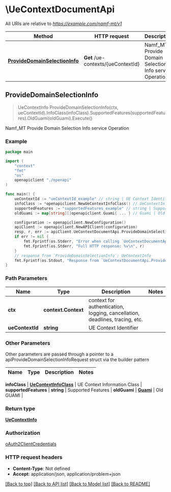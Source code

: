 # \UeContextDocumentApi

All URIs are relative to *https://example.com/namf-mt/v1*

Method | HTTP request | Description
------------- | ------------- | -------------
[**ProvideDomainSelectionInfo**](UeContextDocumentApi.md#ProvideDomainSelectionInfo) | **Get** /ue-contexts/{ueContextId} | Namf_MT Provide Domain Selection Info service Operation



## ProvideDomainSelectionInfo

> UeContextInfo ProvideDomainSelectionInfo(ctx, ueContextId).InfoClass(infoClass).SupportedFeatures(supportedFeatures).OldGuami(oldGuami).Execute()

Namf_MT Provide Domain Selection Info service Operation

### Example

```go
package main

import (
    "context"
    "fmt"
    "os"
    openapiclient "./openapi"
)

func main() {
    ueContextId := "ueContextId_example" // string | UE Context Identifier
    infoClass := *openapiclient.NewUeContextInfoClass() // UeContextInfoClass | UE Context Information Class (optional)
    supportedFeatures := "supportedFeatures_example" // string | Supported Features (optional)
    oldGuami := map[string][]openapiclient.Guami{ ... } // Guami | Old GUAMI (optional)

    configuration := openapiclient.NewConfiguration()
    apiClient := openapiclient.NewAPIClient(configuration)
    resp, r, err := apiClient.UeContextDocumentApi.ProvideDomainSelectionInfo(context.Background(), ueContextId).InfoClass(infoClass).SupportedFeatures(supportedFeatures).OldGuami(oldGuami).Execute()
    if err != nil {
        fmt.Fprintf(os.Stderr, "Error when calling `UeContextDocumentApi.ProvideDomainSelectionInfo``: %v\n", err)
        fmt.Fprintf(os.Stderr, "Full HTTP response: %v\n", r)
    }
    // response from `ProvideDomainSelectionInfo`: UeContextInfo
    fmt.Fprintf(os.Stdout, "Response from `UeContextDocumentApi.ProvideDomainSelectionInfo`: %v\n", resp)
}
```

### Path Parameters


Name | Type | Description  | Notes
------------- | ------------- | ------------- | -------------
**ctx** | **context.Context** | context for authentication, logging, cancellation, deadlines, tracing, etc.
**ueContextId** | **string** | UE Context Identifier | 

### Other Parameters

Other parameters are passed through a pointer to a apiProvideDomainSelectionInfoRequest struct via the builder pattern


Name | Type | Description  | Notes
------------- | ------------- | ------------- | -------------

 **infoClass** | [**UeContextInfoClass**](UeContextInfoClass.md) | UE Context Information Class | 
 **supportedFeatures** | **string** | Supported Features | 
 **oldGuami** | [**Guami**](Guami.md) | Old GUAMI | 

### Return type

[**UeContextInfo**](UeContextInfo.md)

### Authorization

[oAuth2ClientCredentials](../README.md#oAuth2ClientCredentials)

### HTTP request headers

- **Content-Type**: Not defined
- **Accept**: application/json, application/problem+json

[[Back to top]](#) [[Back to API list]](../README.md#documentation-for-api-endpoints)
[[Back to Model list]](../README.md#documentation-for-models)
[[Back to README]](../README.md)

